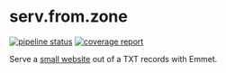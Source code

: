 # serv.from.zone

[![pipeline status](https://gitlab.com/MattyRad/serv.from.zone/badges/master/pipeline.svg)](https://gitlab.com/MattyRad/serv.from.zone/commits/master)
[![coverage report](https://gitlab.com/MattyRad/serv.from.zone/badges/master/coverage.svg)](https://gitlab.com/MattyRad/serv.from.zone/commits/master)

Serve a [small website](https://serv.from.zone) out of a TXT records with Emmet.